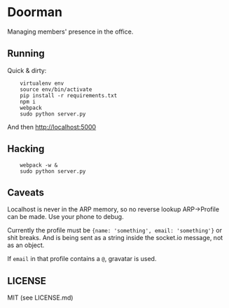 # Doorman

Managing members' presence in the office.

## Running

Quick & dirty:
```
    virtualenv env
    source env/bin/activate
    pip install -r requirements.txt
    npm i
    webpack
    sudo python server.py
```

And then [http://localhost:5000](http://localhost:5000)

## Hacking

```
    webpack -w &
    sudo python server.py
```

## Caveats

Localhost is never in the ARP memory, so no reverse lookup ARP->Profile can be made. Use your phone to debug.

Currently the profile must be `{name: 'something', email: 'something'}` or shit breaks. And is being sent as a string inside the socket.io message, not as an object.

If `email` in that profile contains a `@`, gravatar is used.

## LICENSE

MIT (see LICENSE.md)
